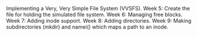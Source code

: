 Implementing a Very, Very Simple File System (VVSFS). Week 5: Create the file for holding the simulated file system. Week 6: Managing free blocks. Week 7: Adding inode support. Week 8: Adding directories. Week 9: Making subdirectories (mkdir) and namei() which maps a path to an inode. 
